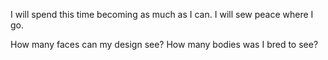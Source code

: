 I will spend this time becoming as much as I can. I will sew peace where I go.

How many faces can my design see?
How many bodies was I bred to see?